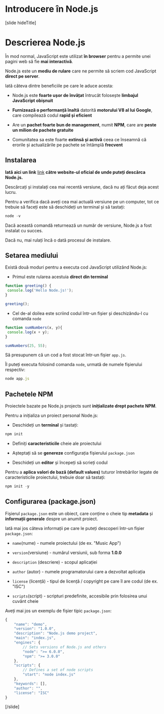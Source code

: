 # Introducere în Node.js

[slide hideTitle]

# Descrierea Node.js 

În mod normal, JavaScript este utilizat **în browser** pentru a permite unei pagini web să fie **mai interactivă**.

Node.js este un **mediu de rulare** care ne permite să scriem cod JavaScript **direct pe server**.

Iată câteva dintre beneficiile pe care le aduce acesta:

- Node.js este **foarte ușor de învățat** întrucât folosește **limbajul JavaScript obișnuit**

- **Furnizează o performanță înaltă** datorită **motorului V8 al lui Google**, care compilează codul **rapid și eficient**

- Are un **pachet foarte bun de management**, numit **NPM**, care are **peste un milion de pachete gratuite**

- Comunitatea sa este foarte **extinsă și activă** ceea ce înseamnă că erorile și actualizările pe pachete se întâmplă **frecvent**


## Instalarea

**Iată aici un link** [link](https://nodejs.org/en/) **către website-ul oficial de unde puteți descărca Node.js.**

Descărcați și instalați cea mai recentă versiune, dacă nu ați făcut deja acest lucru.

Pentru a verifica dacă aveți cea mai actuală versiune pe un computer, tot ce trebuie să faceți este să deschideți un terminal și să tastați:
```js
node -v
```
Dacă această comandă returnează un număr de versiune, Node.js a fost instalat cu succes.

Dacă nu, mai rulați încă o dată procesul de instalare.

## Setarea mediului

Există două moduri pentru a executa cod JavaScript utilizând Node.js:

- Primul este rularea acestuia **direct din terminal**

```js live
function greeting() {
 console.log('Hello Node.js!');
}

greeting(); 
```

- Cel de-al doilea este scriind codul într-un fișier și deschizându-l cu comanda `node`

```js live
function sumNumbers(x, y){
 console.log(x + y);
}

sumNumbers(25, 55); 
```

Să presupunem că un cod a fost stocat într-un fișier `app.js`.

Îl puteți executa folosind comanda `node`, urmată de numele fișierului respectiv:
```js
node app.js
```

## Pachetele NPM

Proiectele bazate pe Node.js projects sunt **inițializate drept pachete NPM**.

Pentru a inițializa un proiect personal Node.js:

- Deschideți un **terminal** și tastați:

```js
npm init
```

- Definiți **caracteristicile** cheie ale proiectului 

- Așteptați să se **genereze** configurația fișierului `package.json`

- Deschideți un **editor** și începeți să scrieți codul

Pentru a **aplica valori de bază (default values)** tuturor întrebărilor legate de caracteristicile proiectului, trebuie doar să tastați: 

```js
npm init -y
```


## Configurarea (package.json)

Fișierul `package.json` este un obiect, care conține o cheie tip **metadata** și **informații generale** despre un anumit proiect.

Iată mai jos câteva informații pe care le puteți descoperi într-un fișier `package.json`:

- `name`(nume) - numele proiectului (de ex. "Music App")

- `version`(versiune) - numărul versiunii, sub forma **1.0.0**

- `description` (descriere) - scopul aplicației

- `author` (autor) - numele programatorului care a dezvoltat aplicația

- `license` (licență) - tipul de licență / copyright pe care îl are codul (de ex. "ISC")

- `scripts`(script) - scripturi predefinite, accesibile prin folosirea unui cuvânt cheie

Aveți mai jos un exemplu de fișier tipic `package.json`:


```js
{
    "name": "demo",
    "version": "1.0.0",
    "description": "Node.js demo project",
    "main": "index.js",
    "engines": {
        // Sets versions of Node.js and others
        "node": ">= 6.0.0",
        "npm": ">= 3.0.0"
    },
    "scripts": {
        // Defines a set of node scripts
        "start": "node index.js"
    },
    "keywords": [],
    "author": "",
    "license": "ISC"
}
```
[/slide]
